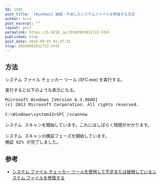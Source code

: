 ```yaml
---
ID: 2595
post_title: '[Windows] 破損・不足したシステムファイルを修復する方法'
author: hiro
post_excerpt: ""
layout: post
permalink: https://b.0218.jp/20160901012722.html
published: true
post_date: 2016-09-01 01:27:22
slug: 20160901012722.html
---
```

<!--more-->
## 方法
システム ファイル チェッカー ツール (SFC.exe) を実行する。

実行すると以下のような表示になる。
<pre class="cmd">Microsoft Windows [Version 6.3.9600]
(c) 2013 Microsoft Corporation. All rights reserved.
    
C:\Windows\system32>SFC /scannow
    
システム スキャンを開始しています。これにはしばらく時間がかかります。
    
システム スキャンの検証フェーズを開始しています。
検証 62% が完了しました。</pre>

## 参考
* <a href="https://support.microsoft.com/ja-jp/kb/929833">システム ファイル チェッカー ツールを使用して不足または破損しているシステム ファイルを修復する</a>